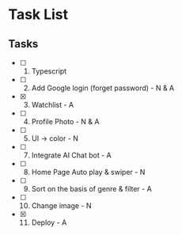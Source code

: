 
# Task List

## Tasks

- [ ] 1. Typescript
- [ ] 2. Add Google login (forget password) - N & A
- [x] 3. Watchlist - A
- [ ] 4. Profile Photo - N & A
- [ ] 5. UI -> color - N
- [ ] 7. Integrate AI Chat bot - A
- [ ] 8. Home Page Auto play & swiper - N
- [ ] 9. Sort on the basis of genre & filter - A
- [ ] 10. Change image - N
- [x] 11. Deploy - A
